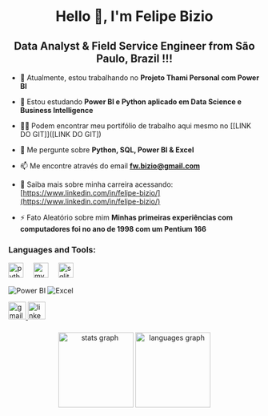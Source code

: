 <h1 align="center">Hello 👋, I'm Felipe Bizio</h1>
<h2 align="center">Data Analyst & Field Service Engineer from São Paulo, Brazil !!!</h2>
<!--
<h3 align="center">Analista de Business Intelligence apaixonado por novas tecnologias</h3>
-->

- 🔭 Atualmente, estou trabalhando no **Projeto Thami Personal com Power BI**

- 🌱 Estou estudando **Power BI e Python aplicado em Data Science e Business Intelligence**

- 👨‍💻 Podem encontrar meu portifólio de trabalho aqui mesmo no [[LINK DO GIT]]([LINK DO GIT])

- 💬 Me pergunte sobre **Python, SQL, Power BI & Excel**

- 📫 Me encontre através do email **fw.bizio@gmail.com**

- 📄 Saiba mais sobre minha carreira acessando: [https://www.linkedin.com/in/felipe-bizio/](https://www.linkedin.com/in/felipe-bizio/)

- ⚡ Fato Aleatório sobre mim **Minhas primeiras experiências com computadores foi no ano de 1998 com um Pentium 166**

<!---
<h3 align="left">Connect with me:</h3>
<p align="left">
</p>
--->


<h3 align="left">Languages and Tools:</h3>

<div align="left">
  <img src="https://img.shields.io/badge/Python-3776AB?logo=python&logoColor=white&style=for-the-badge" height="30" alt="python logo"  />
  <img width="12" />
  <img src="https://img.shields.io/badge/MySQL-4479A1?logo=mysql&logoColor=white&style=for-the-badge" height="30" alt="mysql logo"  />
  <img width="12" />
  <img src="https://img.shields.io/badge/SQLite-003B57?logo=sqlite&logoColor=white&style=for-the-badge" height="30" alt="sqlite logo"  />

  
</div>

![Power BI](https://img.shields.io/badge/Power%20BI-Analytics-yellow?logo=power-bi&logoColor=white&style=for-the-badge)
![Excel](https://img.shields.io/badge/Excel-Data%20Analysis-green?logo=microsoft-excel&logoColor=white&style=for-the-badge)

<!---
<p align="left"> <a href="https://www.microsoft.com/en-us/sql-server" target="_blank" rel="noreferrer"> <img src="https://www.svgrepo.com/show/303229/microsoft-sql-server-logo.svg" alt="mssql" width="40" height="40"/> </a> <a href="https://www.mysql.com/" target="_blank" rel="noreferrer"> <img src="https://raw.githubusercontent.com/devicons/devicon/master/icons/mysql/mysql-original-wordmark.svg" alt="mysql" width="40" height="40"/> </a> <a href="https://www.oracle.com/" target="_blank" rel="noreferrer"> <img src="https://raw.githubusercontent.com/devicons/devicon/master/icons/oracle/oracle-original.svg" alt="oracle" width="40" height="40"/> </a> <a href="https://www.python.org" target="_blank" rel="noreferrer"> <img src="https://raw.githubusercontent.com/devicons/devicon/master/icons/python/python-original.svg" alt="python" width="40" height="40"/> </a> <a href="https://www.sqlite.org/" target="_blank" rel="noreferrer"> <img src="https://www.vectorlogo.zone/logos/sqlite/sqlite-icon.svg" alt="sqlite" width="40" height="40"/> </a> </p>

--->
<div align="left">
  <a href="fw.bizio@gmail.com" target="_blank">
    <img src="https://img.shields.io/static/v1?message=Gmail&logo=gmail&label=&color=D14836&logoColor=white&labelColor=&style=for-the-badge" height="35" alt="gmail logo"  />
  </a>
  <a href="https://www.linkedin.com/in/felipe-bizio/" target="_blank">
    <img src="https://img.shields.io/static/v1?message=LinkedIn&logo=linkedin&label=&color=0077B5&logoColor=white&labelColor=&style=for-the-badge" height="35" alt="linkedin logo"  />
  </a>
</div>

###

<div align="center">
  <img src="https://github-readme-stats.vercel.app/api?username=felipe-bizio&hide_title=false&hide_rank=false&show_icons=true&include_all_commits=true&count_private=true&disable_animations=false&theme=dracula&locale=en&hide_border=false" height="150" alt="stats graph"  />
  <img src="https://github-readme-stats.vercel.app/api/top-langs?username=felipe-bizio&locale=en&hide_title=false&layout=compact&card_width=320&langs_count=5&theme=dracula&hide_border=false" height="150" alt="languages graph"  />
</div>





###

<!---
felipe-bizio/felipe-bizio is a ✨ special ✨ repository because its `README.md` (this file) appears on your GitHub profile.
You can click the Preview link to take a look at your changes.
--->
